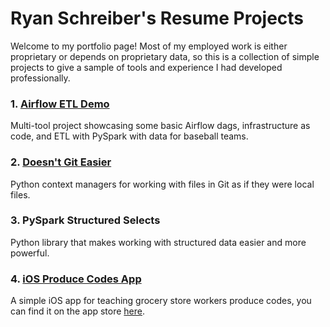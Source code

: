 # Ryan Schreiber's Resume Projects

Welcome to my portfolio page! Most of my employed work is either proprietary or depends on proprietary data, so this is a collection
of simple projects to give a sample of tools and experience I had developed professionally.

### 1. [Airflow ETL Demo](https://github.com/ryan-schreiber-resume-projects/airflow-baseball-teams)
Multi-tool project showcasing some basic Airflow dags, infrastructure as code, and ETL with PySpark with data for baseball teams.

### 2. [Doesn't Git Easier](https://github.com/ryan-schreiber/doesnt-git-easier)
Python context managers for working with files in Git as if they were local files.

### 3. PySpark Structured Selects
Python library that makes working with structured data easier and more powerful.

### 4. [iOS Produce Codes App](https://github.com/produce-codes-library)
A simple iOS app for teaching grocery store workers produce codes, you can find it on the app store [here](https://apps.apple.com/us/app/produce-codes-library/id1569085564).
